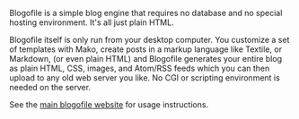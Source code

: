 Blogofile is a simple blog engine that requires no database and no special hosting environment. It's all just plain HTML.

Blogofile itself is only run from your desktop computer. You customize a set of templates with Mako, create posts in a markup language like Textile, or Markdown, (or even plain HTML) and Blogofile generates your entire blog as plain HTML, CSS, images, and Atom/RSS feeds which you can then upload to any old web server you like. No CGI or scripting environment is needed on the server.

See the [main blogofile website](http://www.blogofile.com) for usage instructions.